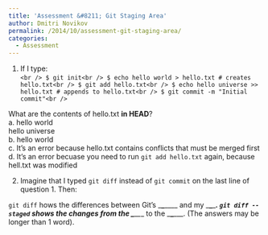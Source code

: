 ```yaml
---
title: 'Assessment &#8211; Git Staging Area'
author: Dmitri Novikov
permalink: /2014/10/assessment-git-staging-area/
categories:
  - Assessment
---
```

1. If I type:  
`<br />
$ git init<br />
$ echo hello world > hello.txt # creates hello.txt<br />
$ git add hello.txt<br />
$ echo hello universe >> hello.txt # appends to hello.txt<br />
$ git commit -m "Initial commit"<br />
`

What are the contents of hello.txt **in HEAD**?  
a. hello world  
hello universe  
b. hello world  
c. It&#8217;s an error because hello.txt contains conflicts that must be merged first  
d. It&#8217;s an error becuase you need to run `git add hello.txt` again, because hell.txt was modified

2. Imagine that I typed `git diff` instead of `git commit` on the last line of question 1. Then:

`git diff` hows the differences between Git&#8217;s \___\___\____ and my \___\___\____. `git diff --staged` shows the changes from the \___\___\___ to the \___\___\___. (The answers may be longer than 1 word).
